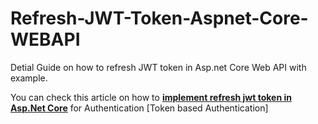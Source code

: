 # Refresh-JWT-Token-Aspnet-Core-WEBAPI
 Detial Guide on how to refresh JWT token in Asp.net Core Web API with example.
 
 You can check this article on how to **[implement refresh jwt token in Asp.Net Core](https://codepedia.info/aspnet-core-jwt-refresh-token-authentication)** for Authentication [Token based Authentication] 
